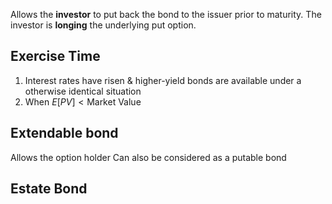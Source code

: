 Allows the **investor** to put back the bond to the issuer prior to maturity. The investor is **longing** the underlying put option.

## Exercise Time
1. Interest rates have risen & higher-yield bonds are available under a otherwise identical situation
2. When $E[PV]<\text{Market Value}$

## Extendable bond
Allows the option holder
Can also be considered as a putable bond

## Estate Bond
